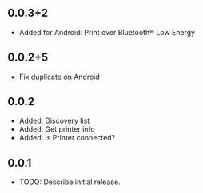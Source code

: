 ## 0.0.3+2
- Added for Android: Print over Bluetooth® Low Energy

## 0.0.2+5

- Fix duplicate on Android

## 0.0.2

- Added: Discovery list
- Added: Get printer info
- Added: is Printer connected?

## 0.0.1

- TODO: Describe initial release.
